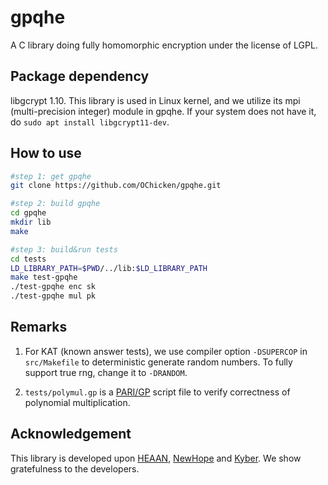 # gpqhe

A C library doing fully homomorphic encryption under the license of LGPL.

## Package dependency

libgcrypt 1.10. This library is used in Linux kernel, and we utilize its mpi (multi-precision integer) module in gpqhe. If your system does not have it, do `sudo apt install libgcrypt11-dev`.

## How to use

```sh
#step 1: get gpqhe
git clone https://github.com/OChicken/gpqhe.git

#step 2: build gpqhe
cd gpqhe
mkdir lib
make

#step 3: build&run tests
cd tests
LD_LIBRARY_PATH=$PWD/../lib:$LD_LIBRARY_PATH
make test-gpqhe
./test-gpqhe enc sk
./test-gpqhe mul pk
````

## Remarks

1. For KAT (known answer tests), we use compiler option `-DSUPERCOP` in `src/Makefile` to deterministic generate random numbers. To fully support true rng, change it to `-DRANDOM`.

2. `tests/polymul.gp` is a [PARI/GP](https://pari.math.u-bordeaux.fr/) script file to verify correctness of polynomial multiplication.

## Acknowledgement

This library is developed upon [HEAAN](https://github.com/snucrypto/HEAAN), [NewHope](https://newhopecrypto.org/) and [Kyber](https://pq-crystals.org/kyber/). We show gratefulness to the developers.
